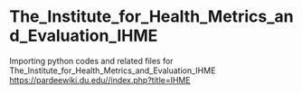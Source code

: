 # The_Institute_for_Health_Metrics_and_Evaluation_IHME
Importing python codes and related files for The_Institute_for_Health_Metrics_and_Evaluation_IHME https://pardeewiki.du.edu//index.php?title=IHME
